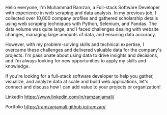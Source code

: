 Hello everyone, I'm Muhammad Ramzan, a Full-stack Software Developer with experience in web scraping and data analysis. In my previous job, I collected over 10,000 company profiles and gathered scholarship details using web scraping techniques with Python, Selenium, and Pandas. The data volume was quite large, and I faced challenges dealing with website changes, managing large amounts of data, and ensuring data accuracy.

However, with my problem-solving skills and technical expertise, I overcame these challenges and delivered valuable data for the company's projects. I'm passionate about using data to drive insights and decisions, and I'm always looking for new opportunities to apply my skills and knowledge.

If you're looking for a full-stack software developer to help you gather, visualize, and analyze data at scale and build web applications, let's connect and discuss how I can add value to your projects or organization!

LinkedIn
https://www.linkedin.com/in/ramzanjamali/

Portfolio
https://ramzanjamali.github.io/ramzan/
